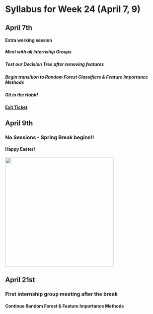 # Syllabus for Week 24 (April 7, 9)



## April 7th
#### Extra working session
##### Meet with all Internship Groups
##### Test our Decision Tree after removing features
##### Begin transition to Random Forest Classifiers & Feature Importance Methods
##### Git in the Habit!
#### [Exit Ticket](https://docs.google.com/forms/d/e/1FAIpQLSfftMKYctEGVfuiOdgorBKmERJeUBgbRL4rlHf1-kWgpKU_Tg/viewform?usp=sf_link)



## April 9th
### No Sessions - Spring Break begins!!
#### Happy Easter!

<div><div align="left" width=80px>
    <img src="https://allsorts.typepad.com/photos/uncategorized/chick.jpg" width="350"">
</div></div>



## April 21st
### First internship group meeting after the break
#### Continue Random Forest & Feature Importance Methods